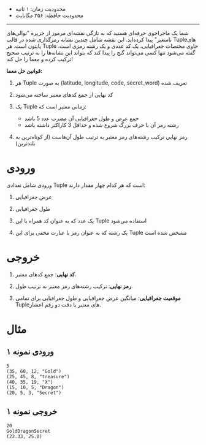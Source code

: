 + محدودیت زمان: ۱ ثانیه
+ محدودیت حافظه: ۲۵۶ مگابایت

----------
شما یک ماجراجوی حرفه‌ای هستید که به تازگی نقشه‌ای مرموز از جزیره "توالی‌های نامتغیر" پیدا کرده‌اید. این نقشه شامل چندین نشانه رمزگذاری شده در قالب Tupleهای پایتون است. هر Tuple حاوی مختصات جغرافیایی، یک کد عددی و یک رشته رمزی است. گفته می‌شود تنها کسی می‌تواند گنج را پیدا کند که بتواند این نشانه‌ها را به ترتیب صحیح ترکیب کرده و معما را حل کند!

**قوانین حل معما:**

1.  هر Tuple به صورت (latitude, longitude, code, secret_word) تعریف شده

2.  کد نهایی از جمع کدهای معتبر ساخته می‌شود

3.  یک Tuple زمانی معتبر است که:
	+ جمع عرض و طول جغرافیایی آن مضرب عدد 5 باشد
	+ رشته رمز آن با حرف بزرگ شروع شده و حداقل 3 کاراکتر داشته باشد

4.  رمز نهایی ترکیب رشته‌های رمز معتبر به ترتیب طول آن‌هاست (از کوتاه‌ترین به بلندترین)


# ورودی
ورودی شامل تعدادی Tuple است که هر کدام چهار مقدار دارند:

1.  عرض جغرافیایی

2.  طول جغرافیایی

3.  یک عدد که به عنوان کد همراه با این Tuple استفاده می‌شود

4.  یک رشته که به عنوان رمز یا عبارت مخفی برای این Tuple مشخص شده است

# خروجی
1.  **کد نهایی**: جمع کدهای معتبر.

2.  **رمز نهایی**: ترکیب رشته‌های رمز معتبر به ترتیب طول.

3.  **موقعیت جغرافیایی**: میانگین عرض جغرافیایی و طول جغرافیایی برای تمامی Tupleهای معتبر با دقت دو رقم اعشار.


# مثال

## ورودی نمونه ۱
```
5
(35, 60, 12, "Gold")
(25, 45, 8, "treasure")
(40, 35, 19, "X")
(15, 10, 5, "Dragon")
(20, 5, 3, "Secret")
```


## خروجی نمونه ۱
```
20
GoldDragonSecret
(23.33, 25.0)
```
